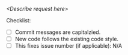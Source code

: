 _\<Describe request here\>_

Checklist:
- [ ] Commit messages are capitalzied.
- [ ] New code follows the existing code style.
- [ ] This fixes issue number (if applicable): N/A
